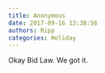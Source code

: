 ```yaml
---
title: Anonymous
date: 2017-09-16 13:38:58
authors: Ripp
categories: Holiday
---
```


 Okay Bid Law. We got it.